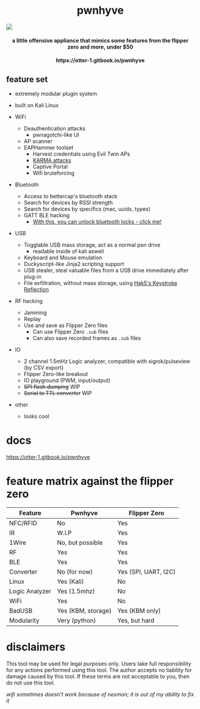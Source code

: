 <p align="center">
   <h1 align="center">pwnhyve</h1>
   <img src="./images/pwnhyve-min.png">
</p>
<h4 align="center">a little offensive appliance that mimics some features from the flipper zero and more, under $50</h4>
<h4 align="center">https://otter-1.gitbook.io/pwnhyve</h4>

## feature set
- extremely modular plugin system
- built on Kali Linux
- WiFi
    - Deauthentication attacks
        - pwnagotchi-like UI
    - AP scanner
    - EAPHammer toolset
        - Harvest credentials using Evil Twin APs
        - [KARMA attacks](https://en.wikipedia.org/wiki/KARMA_attack)
        - Captive Portal
        - Wifi bruteforcing
- Bluetooth
    - Access to bettercap's bluetooth stack
    - Search for devices by RSSI strength
    - Search for devices by specifics (mac, uuids, types)
    - GATT BLE hacking
        - [With this, you can unlock bluetooth locks - click me!](https://youtu.be/kzRCGxDKPFA?t=31)
- USB
    - Togglable USB mass storage, act as a normal pen drive
        - readable inside of kali aswell
    - Keyboard and Mouse emulation
    - Duckyscript-like Jinja2 scripting support
    - USB stealer, steal valuable files from a USB drive immediately after plug-in
    - File exfiltration, without mass storage, using [Hak5's Keystroke Reflection](https://cdn.shopify.com/s/files/1/0068/2142/files/hak5-whitepaper-keystroke-reflection.pdf?v=1659317977)

- RF hacking
    - Jamming
    - Replay
    - Use and save as Flipper Zero files
        - Can use Flipper Zero `.sub` files
        - Can also save recorded frames as `.sub` files
- IO
    - 2 channel 1.5mHz Logic analyzer, compatible with sigrok/pulseview (by CSV export)
    - Flipper Zero-like breakout
    - IO playground (PWM, input/output)
    - ~~SPI flash dumping~~ WIP
    - ~~Serial to TTL converter~~ WIP
- other
    - looks cool

# docs
https://otter-1.gitbook.io/pwnhyve

# feature matrix against the flipper zero
| Feature         | Pwnhyve              | Flipper Zero         |
|-----------------|----------------------|----------------------|
| NFC/RFID        | No                   | Yes                  |
| IR              | W.I.P                | Yes                  |
| 1Wire           | No, but possible     | Yes                  |
| RF              | Yes                  | Yes                  |
| BLE             | Yes                  | Yes                  |
| Converter       | No (for now)         | Yes (SPI, UART, I2C) |
| Linux           | Yes (Kali)           | No                   |
| Logic Analyzer  | Yes (1.5mhz)         | No                   |
| WiFi            | Yes                  | No                   |
| BadUSB          | Yes (KBM, storage)   | Yes (KBM only)       |
| Modularity      | Very (python)        | Yes, but hard        |


# disclaimers
This tool may be used for legal purposes only. Users take full responsibility for any actions performed using this tool. The author accepts no liability for damage caused by this tool. If these terms are not acceptable to you, then do not use this tool.

*wifi sometimes doesn't work because of nexmon; it is out of my ability to fix it*
